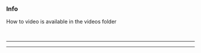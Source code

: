### Info
How to video is available in the videos folder

<br>
<hr />
<!-- <p align="center">
  <a href="[https://github.com/VishwanathKundral/6250-Project/blob/dfe19edb73d2fb70a618bbbec9e2f269958a0239/6250-Project-master/6250-Project-master/video/Eclipse.mp4](https://github.com/VishwanathKundral/6250-Project/blob/master/video/Eclipse.mp4)" target="_blank"><img src="internals/img/subtitler-intro-imgur.gif"></a>
</p> -->

<hr />
<br />
